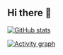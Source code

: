 ## Hi there 👋

[![GitHub stats](https://github-readme-stats.vercel.app/api?username=developkariyer)](https://github.com/anuraghazra/github-readme-stats)

[![Activity graph](https://github-readme-activity-graph.vercel.app/graph?username=developkariyer)](https://github.com/ashutosh00710/github-readme-activity-graph)
<!--
**developkariyer/developkariyer** is a ✨ _special_ ✨ repository because its `README.md` (this file) appears on your GitHub profile.

Here are some ideas to get you started:

- 🔭 I’m currently working on ...
- 🌱 I’m currently learning ...
- 👯 I’m looking to collaborate on ...
- 🤔 I’m looking for help with ...
- 💬 Ask me about ...
- 📫 How to reach me: ...
- 😄 Pronouns: ...
- ⚡ Fun fact: ...
-->
